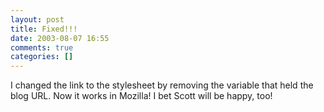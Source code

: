 ```yaml
---
layout: post
title: Fixed!!!
date: 2003-08-07 16:55
comments: true
categories: []
---
```

I changed the link to the stylesheet by removing the variable that held the blog URL. Now it works in Mozilla! I bet Scott will be happy, too!
